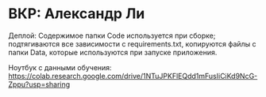 # ВКР: Александр Ли

Деплой: Содержимое папки Code используется при сборке; подтягиваются все зависимости с requirements.txt, копируются файлы с папки Data, которые используются при запуске приложения.

Ноутбук с данными обучения: https://colab.research.google.com/drive/1NTuJPKFlEQdd1mFusIiCiKd9NcG-Zppu?usp=sharing
